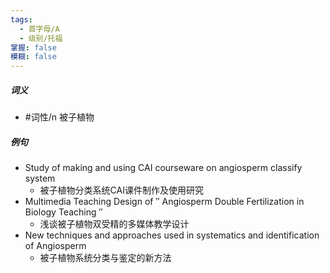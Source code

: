 ```yaml
---
tags:
  - 首字母/A
  - 级别/托福
掌握: false
模糊: false
---
```

##### 词义
- #词性/n  被子植物
##### 例句
- Study of making and using CAI courseware on angiosperm classify system
	- 被子植物分类系统CAI课件制作及使用研究
- Multimedia Teaching Design of ″ Angiosperm Double Fertilization in Biology Teaching ″
	- 浅谈被子植物双受精的多媒体教学设计
- New techniques and approaches used in systematics and identification of Angiosperm
	- 被子植物系统分类与鉴定的新方法
